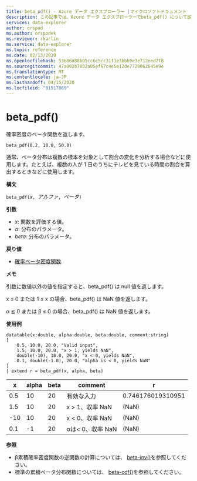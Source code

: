 ```yaml
---
title: beta_pdf() - Azure データ エクスプローラー |マイクロソフトドキュメント
description: この記事では、Azure データ エクスプローラーでbeta_pdf() について説明します。
services: data-explorer
author: orspod
ms.author: orspodek
ms.reviewer: rkarlin
ms.service: data-explorer
ms.topic: reference
ms.date: 02/13/2020
ms.openlocfilehash: 53b86d88b05cc6c5cc31f1e3bbb9e3e712eed7f8
ms.sourcegitcommit: 47a002b7032a05ef67c4e5e12de7720062645e9e
ms.translationtype: MT
ms.contentlocale: ja-JP
ms.lasthandoff: 04/15/2020
ms.locfileid: "81517869"
---
```

# <a name="beta_pdf"></a>beta_pdf()

確率密度のベータ関数を返します。

```kusto
beta_pdf(0.2, 10.0, 50.0)
```

通常、ベータ分布は複数の標本を対象として割合の変化を分析する場合などに使用します。たとえば、複数の人が 1 日のうちにテレビを見ている時間の割合を算出するときなどに使用します。

**構文**

`beta_pdf(`*x*`, `*アルファ*`, `*ベータ*`)`

**引数**

* *x*: 関数を評価する値。
* *α*: 分布のパラメータ。
* *beta*: 分布のパラメータ。

**戻り値**

* [確率ベータ密度関数](https://en.wikipedia.org/wiki/Beta_distribution#Probability_density_function).

**メモ**

引数に数値以外の値を指定すると、beta_pdf() は null 値を返します。

x ≤ 0 または 1 ≤ x の場合、beta_pdf() は NaN 値を返します。

α ≦ 0 または β ≤ 0 の場合、beta_pdf() は NaN 値を返します。

**使用例**

```kusto
datatable(x:double, alpha:double, beta:double, comment:string)
[
    0.5, 10.0, 20.0, "Valid input",
    1.5, 10.0, 20.0, "x > 1, yields NaN",
    double(-10), 10.0, 20.0, "x < 0, yields NaN",
    0.1, double(-1.0), 20.0, "alpha is < 0, yields NaN"
]
| extend r = beta_pdf(x, alpha, beta)
```

|x|alpha|beta|comment|r|
|---|---|---|---|---|
|0.5|10|20|有効な入力|0.746176019310951|
|1.5|10|20|x > 1、収率 NaN|(NaN)|
|-10|10|20|x < 0、収率 NaN|(NaN)|
|0.1|-1|20|αは< 0、収率 NaN|(NaN)|

**参照**

* β累積確率密度関数の逆関数の計算については、 [beta-inv()](./beta-invfunction.md)を参照してください。
* 標準の累積ベータ分布関数については、 [beta-cdf()](./beta-cdffunction.md)を参照してください。